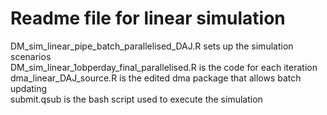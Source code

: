# Readme file for linear simulation

DM_sim_linear_pipe_batch_parallelised_DAJ.R sets up the simulation scenarios  
DM_sim_linear_1obperday_final_parallelised.R is the code for each iteration  
dma_linear_DAJ_source.R is the edited dma package that allows batch updating  
submit.qsub is the bash script used to execute the simulation
